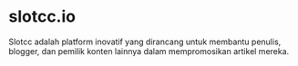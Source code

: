 # slotcc.io
Slotcc adalah platform inovatif yang dirancang untuk membantu penulis, blogger, dan pemilik konten lainnya dalam mempromosikan artikel mereka.
